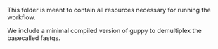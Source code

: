 This folder is meant to contain all resources necessary for running the workflow.

We include a minimal compiled version of guppy to demultiplex the basecalled fastqs.
